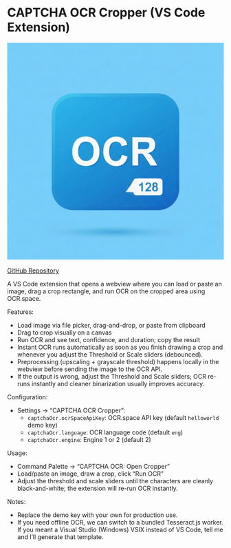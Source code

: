 # CAPTCHA OCR Cropper (VS Code Extension)

![Logo](icon-128.png)

[GitHub Repository](https://github.com/Aryangaikwadsql/captcha-ocr)

A VS Code extension that opens a webview where you can load or paste an image, drag a crop rectangle, and run OCR on the cropped area using OCR.space.

Features:
- Load image via file picker, drag-and-drop, or paste from clipboard
- Drag to crop visually on a canvas
- Run OCR and see text, confidence, and duration; copy the result
- Instant OCR runs automatically as soon as you finish drawing a crop and whenever you adjust the Threshold or Scale sliders (debounced).
- Preprocessing (upscaling + grayscale threshold) happens locally in the webview before sending the image to the OCR API.
- If the output is wrong, adjust the Threshold and Scale sliders; OCR re-runs instantly and cleaner binarization usually improves accuracy.

Configuration:
- Settings → “CAPTCHA OCR Cropper”:
  - `captchaOcr.ocrSpaceApiKey`: OCR.space API key (default `helloworld` demo key)
  - `captchaOcr.language`: OCR language code (default `eng`)
  - `captchaOcr.engine`: Engine 1 or 2 (default 2)

Usage:
- Command Palette → “CAPTCHA OCR: Open Cropper”
- Load/paste an image, draw a crop, click “Run OCR”
- Adjust the threshold and scale sliders until the characters are cleanly black-and-white; the extension will re-run OCR instantly.

Notes:
- Replace the demo key with your own for production use.
- If you need offline OCR, we can switch to a bundled Tesseract.js worker. If you meant a Visual Studio (Windows) VSIX instead of VS Code, tell me and I’ll generate that template.
